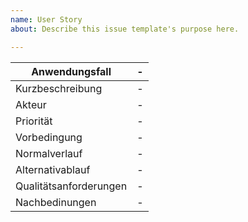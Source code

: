 ```yaml
---
name: User Story
about: Describe this issue template's purpose here.

---
```


| Anwendungsfall | - |
| --------------------------| ------------- |
| Kurzbeschreibung             | - |
| Akteur          | - |
| Priorität | - |
| Vorbedingung         | - |
| Normalverlauf                   | - |
| Alternativablauf                 | - |
| Qualitätsanforderungen     | - |
| Nachbedinungen               | - |
